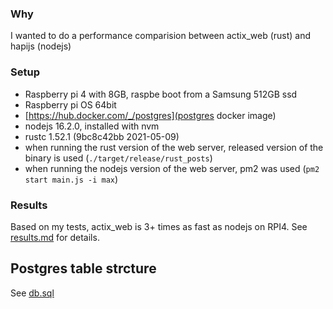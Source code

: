 ### Why
I wanted to do a performance comparision between actix_web (rust) and hapijs (nodejs)


### Setup
  - Raspberry pi 4 with 8GB, raspbe boot from a Samsung 512GB ssd
  - Raspberry pi OS 64bit
  - [https://hub.docker.com/_/postgres](postgres docker image)
  - nodejs 16.2.0, installed with nvm
  - rustc 1.52.1 (9bc8c42bb 2021-05-09)
  - when running the rust version of the web server, released version of the binary is used (`./target/release/rust_posts`)
  - when running the nodejs version of the web server, pm2 was used (`pm2 start main.js -i max`)

### Results
Based on my tests, actix_web is 3+ times as fast as nodejs on RPI4.
See [results.md](results.md) for details.


## Postgres table strcture
See [db.sql](db.sql)